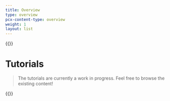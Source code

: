 ```yaml
---
title: Overview
type: overview
pcx-content-type: overview
weight: 1
layout: list
---
```


{{<content-column>}}

# Tutorials

> The tutorials are currently a work in progress. Feel free to browse the existing content!

{{</content-column>}}
